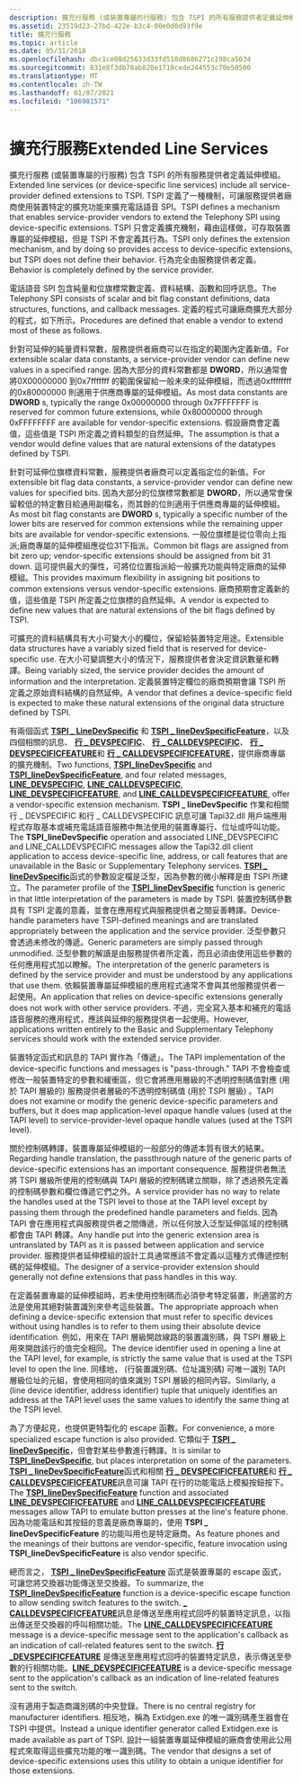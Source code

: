 ```yaml
---
description: 擴充行服務 (或裝置專屬的行服務) 包含 TSPI 的所有服務提供者定義延伸模組。
ms.assetid: 23519d23-27bd-422e-b3c4-00e0d0d93f9e
title: 擴充行服務
ms.topic: article
ms.date: 05/31/2018
ms.openlocfilehash: dbc1ce08d25633d33fd518d8686271c198ca5034
ms.sourcegitcommit: 831e8f3db78ab820e1710cede244553c70e50500
ms.translationtype: MT
ms.contentlocale: zh-TW
ms.lasthandoff: 01/07/2021
ms.locfileid: "106981571"
---
```

# <a name="extended-line-services"></a><span data-ttu-id="d0aac-103">擴充行服務</span><span class="sxs-lookup"><span data-stu-id="d0aac-103">Extended Line Services</span></span>

<span data-ttu-id="d0aac-104">擴充行服務 (或裝置專屬的行服務) 包含 TSPI 的所有服務提供者定義延伸模組。</span><span class="sxs-lookup"><span data-stu-id="d0aac-104">Extended line services (or device-specific line services) include all service-provider defined extensions to TSPI.</span></span> <span data-ttu-id="d0aac-105">TSPI 定義了一種機制，可讓服務提供者廠商使用裝置特定的擴充功能來擴充電話語音 SPI。</span><span class="sxs-lookup"><span data-stu-id="d0aac-105">TSPI defines a mechanism that enables service-provider vendors to extend the Telephony SPI using device-specific extensions.</span></span> <span data-ttu-id="d0aac-106">TSPI 只會定義擴充機制，藉由這樣做，可存取裝置專屬的延伸模組，但是 TSPI 不會定義其行為。</span><span class="sxs-lookup"><span data-stu-id="d0aac-106">TSPI only defines the extension mechanism, and by doing so provides access to device-specific extensions, but TSPI does not define their behavior.</span></span> <span data-ttu-id="d0aac-107">行為完全由服務提供者定義。</span><span class="sxs-lookup"><span data-stu-id="d0aac-107">Behavior is completely defined by the service provider.</span></span>

<span data-ttu-id="d0aac-108">電話語音 SPI 包含純量和位旗標常數定義、資料結構、函數和回呼訊息。</span><span class="sxs-lookup"><span data-stu-id="d0aac-108">The Telephony SPI consists of scalar and bit flag constant definitions, data structures, functions, and callback messages.</span></span> <span data-ttu-id="d0aac-109">定義的程式可讓廠商擴充大部分的程式，如下所示。</span><span class="sxs-lookup"><span data-stu-id="d0aac-109">Procedures are defined that enable a vendor to extend most of these as follows.</span></span>

<span data-ttu-id="d0aac-110">針對可延伸的純量資料常數，服務提供者廠商可以在指定的範圍內定義新值。</span><span class="sxs-lookup"><span data-stu-id="d0aac-110">For extensible scalar data constants, a service-provider vendor can define new values in a specified range.</span></span> <span data-ttu-id="d0aac-111">因為大部分的資料常數都是 **DWORD**，所以通常會將0X00000000 到0x7fffffff 的範圍保留給一般未來的延伸模組，而透過0xffffffff 的0x80000000 則適用于供應商專屬的延伸模組。</span><span class="sxs-lookup"><span data-stu-id="d0aac-111">As most data constants are **DWORD** s, typically the range 0x00000000 through 0x7FFFFFFF is reserved for common future extensions, while 0x80000000 through 0xFFFFFFFF are available for vendor-specific extensions.</span></span> <span data-ttu-id="d0aac-112">假設廠商會定義值，這些值是 TSPI 所定義之資料類型的自然延伸。</span><span class="sxs-lookup"><span data-stu-id="d0aac-112">The assumption is that a vendor would define values that are natural extensions of the datatypes defined by TSPI.</span></span>

<span data-ttu-id="d0aac-113">針對可延伸位旗標資料常數，服務提供者廠商可以定義指定位的新值。</span><span class="sxs-lookup"><span data-stu-id="d0aac-113">For extensible bit flag data constants, a service-provider vendor can define new values for specified bits.</span></span> <span data-ttu-id="d0aac-114">因為大部分的位旗標常數都是 **DWORD**，所以通常會保留較低的特定數目給通用副檔名，而其餘的位則適用于供應商專屬的延伸模組。</span><span class="sxs-lookup"><span data-stu-id="d0aac-114">As most bit flag constants are **DWORD** s, typically a specific number of the lower bits are reserved for common extensions while the remaining upper bits are available for vendor-specific extensions.</span></span> <span data-ttu-id="d0aac-115">一般位旗標是從位零向上指派;廠商專屬的延伸模組應從位31下指派。</span><span class="sxs-lookup"><span data-stu-id="d0aac-115">Common bit flags are assigned from bit zero up; vendor-specific extensions should be assigned from bit 31 down.</span></span> <span data-ttu-id="d0aac-116">這可提供最大的彈性，可將位位置指派給一般擴充功能與特定廠商的延伸模組。</span><span class="sxs-lookup"><span data-stu-id="d0aac-116">This provides maximum flexibility in assigning bit positions to common extensions versus vendor-specific extensions.</span></span> <span data-ttu-id="d0aac-117">廠商預期會定義新的值，這些值是 TSPI 所定義之位旗標的自然延伸。</span><span class="sxs-lookup"><span data-stu-id="d0aac-117">A vendor is expected to define new values that are natural extensions of the bit flags defined by TSPI.</span></span>

<span data-ttu-id="d0aac-118">可擴充的資料結構具有大小可變大小的欄位，保留給裝置特定用途。</span><span class="sxs-lookup"><span data-stu-id="d0aac-118">Extensible data structures have a variably sized field that is reserved for device-specific use.</span></span> <span data-ttu-id="d0aac-119">在大小可變調整大小的情況下，服務提供者會決定資訊數量和轉譯。</span><span class="sxs-lookup"><span data-stu-id="d0aac-119">Being variably sized, the service provider decides the amount of information and the interpretation.</span></span> <span data-ttu-id="d0aac-120">定義裝置特定欄位的廠商預期會讓 TSPI 所定義之原始資料結構的自然延伸。</span><span class="sxs-lookup"><span data-stu-id="d0aac-120">A vendor that defines a device-specific field is expected to make these natural extensions of the original data structure defined by TSPI.</span></span>

<span data-ttu-id="d0aac-121">有兩個函式 [**TSPI \_ LineDevSpecific**](/windows/win32/api/tspi/nf-tspi-tspi_linedevspecific) 和 [**TSPI \_ lineDevSpecificFeature**](/windows/win32/api/tspi/nf-tspi-tspi_linedevspecificfeature)，以及四個相關的訊息、 [**行 \_ DEVSPECIFIC**](/previous-versions/windows/desktop/legacy/ms725225(v=vs.85))、 [**行 \_ CALLDEVSPECIFIC**](line-calldevspecific.md)、 [**行 \_ DEVSPECIFICFEATURE**](/previous-versions/windows/desktop/legacy/ms725227(v=vs.85))和 [**行 \_ CALLDEVSPECIFICFEATURE**](line-calldevspecificfeature.md)，提供廠商專屬的擴充機制。</span><span class="sxs-lookup"><span data-stu-id="d0aac-121">Two functions, [**TSPI\_lineDevSpecific**](/windows/win32/api/tspi/nf-tspi-tspi_linedevspecific) and [**TSPI\_lineDevSpecificFeature**](/windows/win32/api/tspi/nf-tspi-tspi_linedevspecificfeature), and four related messages, [**LINE\_DEVSPECIFIC**](/previous-versions/windows/desktop/legacy/ms725225(v=vs.85)), [**LINE\_CALLDEVSPECIFIC**](line-calldevspecific.md), [**LINE\_DEVSPECIFICFEATURE**](/previous-versions/windows/desktop/legacy/ms725227(v=vs.85)), and [**LINE\_CALLDEVSPECIFICFEATURE**](line-calldevspecificfeature.md), offer a vendor-specific extension mechanism.</span></span> <span data-ttu-id="d0aac-122">**TSPI \_ lineDevSpecific** 作業和相關行 \_ DEVSPECIFIC 和行 \_ CALLDEVSPECIFIC 訊息可讓 Tapi32.dll 用戶端應用程式存取基本或補充電話語音服務中無法使用的裝置專屬行、位址或呼叫功能。</span><span class="sxs-lookup"><span data-stu-id="d0aac-122">The **TSPI\_lineDevSpecific** operation and associated LINE\_DEVSPECIFIC and LINE\_CALLDEVSPECIFIC messages allow the Tapi32.dll client application to access device-specific line, address, or call features that are unavailable in the Basic or Supplementary Telephony services.</span></span> <span data-ttu-id="d0aac-123">[**TSPI \_ lineDevSpecific**](/windows/win32/api/tspi/nf-tspi-tspi_linedevspecific)函式的參數設定檔是泛型，因為參數的微小解釋是由 TSPI 所建立。</span><span class="sxs-lookup"><span data-stu-id="d0aac-123">The parameter profile of the [**TSPI\_lineDevSpecific**](/windows/win32/api/tspi/nf-tspi-tspi_linedevspecific) function is generic in that little interpretation of the parameters is made by TSPI.</span></span> <span data-ttu-id="d0aac-124">裝置控制碼參數具有 TSPI 定義的意義，並會在應用程式與服務提供者之間妥善轉譯。</span><span class="sxs-lookup"><span data-stu-id="d0aac-124">Device-handle parameters have TSPI-defined meanings and are translated appropriately between the application and the service provider.</span></span> <span data-ttu-id="d0aac-125">泛型參數只會透過未修改的傳遞。</span><span class="sxs-lookup"><span data-stu-id="d0aac-125">Generic parameters are simply passed through unmodified.</span></span> <span data-ttu-id="d0aac-126">泛型參數的解讀是由服務提供者所定義，而且必須由使用這些參數的任何應用程式加以瞭解。</span><span class="sxs-lookup"><span data-stu-id="d0aac-126">The interpretation of the generic parameters is defined by the service provider and must be understood by any applications that use them.</span></span> <span data-ttu-id="d0aac-127">依賴裝置專屬延伸模組的應用程式通常不會與其他服務提供者一起使用。</span><span class="sxs-lookup"><span data-stu-id="d0aac-127">An application that relies on device-specific extensions generally does not work with other service providers.</span></span> <span data-ttu-id="d0aac-128">不過，完全寫入基本和補充的電話語音服務的應用程式，應該與延伸的服務提供者一起使用。</span><span class="sxs-lookup"><span data-stu-id="d0aac-128">However, applications written entirely to the Basic and Supplementary Telephony services should work with the extended service provider.</span></span>

<span data-ttu-id="d0aac-129">裝置特定函式和訊息的 TAPI 實作為「傳遞」。</span><span class="sxs-lookup"><span data-stu-id="d0aac-129">The TAPI implementation of the device-specific functions and messages is "pass-through."</span></span> <span data-ttu-id="d0aac-130">TAPI 不會檢查或修改一般裝置特定的參數和緩衝區，但它會將應用層級的不透明控制碼值對應 (用於 TAPI 層級的) 服務提供者層級的不透明控制碼值 (用於 TSPI 層級) 。</span><span class="sxs-lookup"><span data-stu-id="d0aac-130">TAPI does not examine or modify the generic device-specific parameters and buffers, but it does map application-level opaque handle values (used at the TAPI level) to service-provider-level opaque handle values (used at the TSPI level).</span></span>

<span data-ttu-id="d0aac-131">關於控制碼轉譯，裝置專屬延伸模組的一般部分的傳遞本質有很大的結果。</span><span class="sxs-lookup"><span data-stu-id="d0aac-131">Regarding handle translation, the passthrough nature of the generic parts of device-specific extensions has an important consequence.</span></span> <span data-ttu-id="d0aac-132">服務提供者無法將 TSPI 層級所使用的控制碼與 TAPI 層級的控制碼建立關聯，除了透過預先定義的控制碼參數和欄位傳遞它們之外。</span><span class="sxs-lookup"><span data-stu-id="d0aac-132">A service provider has no way to relate the handles used at the TSPI level to those at the TAPI level except by passing them through the predefined handle parameters and fields.</span></span> <span data-ttu-id="d0aac-133">因為 TAPI 會在應用程式與服務提供者之間傳遞，所以任何放入泛型延伸區域的控制碼都會由 TAPI 轉譯。</span><span class="sxs-lookup"><span data-stu-id="d0aac-133">Any handle put into the generic extension area is untranslated by TAPI as it is passed between application and service provider.</span></span> <span data-ttu-id="d0aac-134">服務提供者延伸模組的設計工具通常應該不會定義以這種方式傳遞控制碼的延伸模組。</span><span class="sxs-lookup"><span data-stu-id="d0aac-134">The designer of a service-provider extension should generally not define extensions that pass handles in this way.</span></span>

<span data-ttu-id="d0aac-135">在定義裝置專屬的延伸模組時，若未使用控制碼而必須參考特定裝置，則適當的方法是使用其絕對裝置識別來參考這些裝置。</span><span class="sxs-lookup"><span data-stu-id="d0aac-135">The appropriate approach when defining a device-specific extension that must refer to specific devices without using handles is to refer to them using their absolute device identification.</span></span> <span data-ttu-id="d0aac-136">例如，用來在 TAPI 層級開啟線路的裝置識別碼，與 TSPI 層級上用來開啟該行的值完全相同。</span><span class="sxs-lookup"><span data-stu-id="d0aac-136">The device identifier used in opening a line at the TAPI level, for example, is strictly the same value that is used at the TSPI level to open the line.</span></span> <span data-ttu-id="d0aac-137">同樣地， (行裝置識別碼、位址識別碼) 可唯一識別 TAPI 層級位址的元組，會使用相同的值來識別 TSPI 層級的相同內容。</span><span class="sxs-lookup"><span data-stu-id="d0aac-137">Similarly, a (line device identifier, address identifier) tuple that uniquely identifies an address at the TAPI level uses the same values to identify the same thing at the TSPI level.</span></span>

<span data-ttu-id="d0aac-138">為了方便起見，也提供更特製化的 escape 函數。</span><span class="sxs-lookup"><span data-stu-id="d0aac-138">For convenience, a more specialized escape function is also provided.</span></span> <span data-ttu-id="d0aac-139">它類似于 [**TSPI \_ lineDevSpecific**](/windows/win32/api/tspi/nf-tspi-tspi_linedevspecific)，但會對某些參數進行轉譯。</span><span class="sxs-lookup"><span data-stu-id="d0aac-139">It is similar to [**TSPI\_lineDevSpecific**](/windows/win32/api/tspi/nf-tspi-tspi_linedevspecific), but places interpretation on some of the parameters.</span></span> <span data-ttu-id="d0aac-140">[**TSPI \_ lineDevSpecificFeature**](/windows/win32/api/tspi/nf-tspi-tspi_linedevspecificfeature)函式和相關 [**行 \_ DEVSPECIFICFEATURE**](/previous-versions/windows/desktop/legacy/ms725227(v=vs.85))和 [**行 \_ CALLDEVSPECIFICFEATURE**](line-calldevspecificfeature.md)訊息可讓 TAPI 在行的功能電話上模擬按鈕按下。</span><span class="sxs-lookup"><span data-stu-id="d0aac-140">The [**TSPI\_lineDevSpecificFeature**](/windows/win32/api/tspi/nf-tspi-tspi_linedevspecificfeature) function and associated [**LINE\_DEVSPECIFICFEATURE**](/previous-versions/windows/desktop/legacy/ms725227(v=vs.85)) and [**LINE\_CALLDEVSPECIFICFEATURE**](line-calldevspecificfeature.md) messages allow TAPI to emulate button presses at the line's feature phone.</span></span> <span data-ttu-id="d0aac-141">因為功能電話和其按鈕的意義是廠商專屬的，使用 **TSPI \_ lineDevSpecificFeature** 的功能叫用也是特定廠商。</span><span class="sxs-lookup"><span data-stu-id="d0aac-141">As feature phones and the meanings of their buttons are vendor-specific, feature invocation using **TSPI\_lineDevSpecificFeature** is also vendor specific.</span></span>

<span data-ttu-id="d0aac-142">總而言之， [**TSPI \_ lineDevSpecificFeature**](/windows/win32/api/tspi/nf-tspi-tspi_linedevspecificfeature) 函式是裝置專屬的 escape 函式，可讓您將交換器功能傳送至交換器。</span><span class="sxs-lookup"><span data-stu-id="d0aac-142">To summarize, the [**TSPI\_lineDevSpecificFeature**](/windows/win32/api/tspi/nf-tspi-tspi_linedevspecificfeature) function is a device-specific escape function to allow sending switch features to the switch.</span></span> <span data-ttu-id="d0aac-143">[**\_ CALLDEVSPECIFICFEATURE**](line-calldevspecificfeature.md)訊息是傳送至應用程式回呼的裝置特定訊息，以指出傳送至交換器的呼叫相關功能。</span><span class="sxs-lookup"><span data-stu-id="d0aac-143">The [**LINE\_CALLDEVSPECIFICFEATURE**](line-calldevspecificfeature.md) message is a device-specific message sent to the application's callback as an indication of call-related features sent to the switch.</span></span> <span data-ttu-id="d0aac-144">[**行 \_DEVSPECIFICFEATURE**](/previous-versions/windows/desktop/legacy/ms725227(v=vs.85)) 是傳送至應用程式回呼的裝置特定訊息，表示傳送至參數的行相關功能。</span><span class="sxs-lookup"><span data-stu-id="d0aac-144">[**LINE\_DEVSPECIFICFEATURE**](/previous-versions/windows/desktop/legacy/ms725227(v=vs.85)) is a device-specific message sent to the application's callback as an indication of line-related features sent to the switch.</span></span>

<span data-ttu-id="d0aac-145">沒有適用于製造商識別碼的中央登錄。</span><span class="sxs-lookup"><span data-stu-id="d0aac-145">There is no central registry for manufacturer identifiers.</span></span> <span data-ttu-id="d0aac-146">相反地，稱為 Extidgen.exe 的唯一識別碼產生器會在 TSPI 中提供。</span><span class="sxs-lookup"><span data-stu-id="d0aac-146">Instead a unique identifier generator called Extidgen.exe is made available as part of TSPI.</span></span> <span data-ttu-id="d0aac-147">設計一組裝置專屬延伸模組的廠商會使用此公用程式來取得這些擴充功能的唯一識別碼。</span><span class="sxs-lookup"><span data-stu-id="d0aac-147">The vendor that designs a set of device-specific extensions uses this utility to obtain a unique identifier for those extensions.</span></span>

 

 
